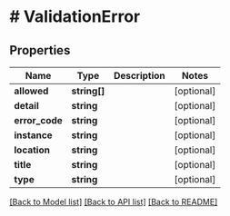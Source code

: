 # # ValidationError

## Properties

Name | Type | Description | Notes
------------ | ------------- | ------------- | -------------
**allowed** | **string[]** |  | [optional]
**detail** | **string** |  | [optional]
**error_code** | **string** |  | [optional]
**instance** | **string** |  | [optional]
**location** | **string** |  | [optional]
**title** | **string** |  | [optional]
**type** | **string** |  | [optional]

[[Back to Model list]](../../README.md#models) [[Back to API list]](../../README.md#endpoints) [[Back to README]](../../README.md)
